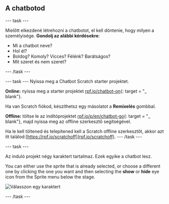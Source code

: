 ## A chatbotod

\--- task \---

Mielőtt elkezdené létrehozni a chatbotot, el kell döntenie, hogy milyen a személyisége. **Gondolj az alábbi kérdésekre**:

+ Mi a chatbot neve?
+ Hol él?
+ Boldog? Komoly? Vicces? Félénk? Barátságos?
+ Mit szeret és nem szeret?

\--- /task \---

\--- task \--- Nyissa meg a Chatbot Scratch starter projektet.

**Online:** nyissa meg a starter projektet [rpf.io/chatbot-on](http://rpf.io/chatbot-on){: target = "_ blank"}.

Ha van Scratch fiókod, készíthetsz egy másolatot a **Remixelés** gombbal.

**Offline:** töltse le az indítóprojektet [rpf.io/p/en/chatbot-go](http://rpf.io/p/en/chatbot-go){: target = "_ blank"}, majd nyissa meg az offline szerkesztő segítségével.

Ha le kell töltened és telepítened kell a Scratch offline szerkesztőt, akkor azt itt találod:[https://rpf.io/scratchoff](rpf.io/scratchoff). \--- /task \---

\--- task \---

Az induló projekt négy karaktert tartalmaz. Ezek egyike a chatbot lesz.

You can either use the sprite that is already selected, or choose a different one by clicking the one you want and then selecting the **show** or **hide** eye icon from the Sprite menu below the stage.

![Válasszon egy karaktert](images/chatbot-characters.png)

\--- /task \---